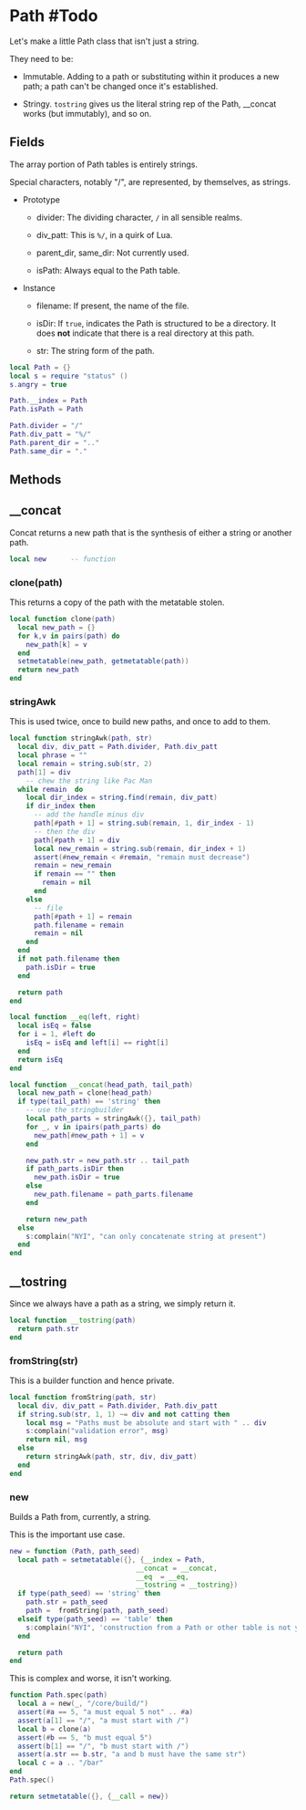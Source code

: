 # Path #Todo

Let's make a little Path class that isn't just a string.


They need to be:


-  Immutable. Adding to a path or substituting within it
   produces a new path; a path can't be changed once it's
   established.


-  Stringy.  ``tostring`` gives us the literal string rep of
   the Path, __concat works (but immutably), and so on.


## Fields

The array portion of Path tables is entirely strings.


Special characters, notably "/", are represented, by themselves,
as strings.


- Prototype


  -  divider:  The dividing character, ``/`` in all sensible realms.


  -  div_patt:  This is ``%/``, in a quirk of Lua.


  -  parent_dir, same_dir:  Not currently used.


  -  isPath:  Always equal to the Path table.


- Instance


  -  filename:  If present, the name of the file.


  -  isDir:  If ``true``, indicates the Path is structured to be a directory.
        It does **not** indicate that there is a real directory at this path.


  -  str:  The string form of the path.


```lua
local Path = {}
local s = require "status" ()
s.angry = true

Path.__index = Path
Path.isPath = Path

Path.divider = "/"
Path.div_patt = "%/"
Path.parent_dir = ".."
Path.same_dir = "."
```
## Methods


## __concat

Concat returns a new path that is the synthesis of either a
string or another path.

```lua
local new      -- function
```
### clone(path)

This returns a copy of the path with the metatable stolen.

```lua
local function clone(path)
  local new_path = {}
  for k,v in pairs(path) do
    new_path[k] = v
  end
  setmetatable(new_path, getmetatable(path))
  return new_path
end

```
### stringAwk

This is used twice, once to build new paths, and once to add to them.

```lua
local function stringAwk(path, str)
  local div, div_patt = Path.divider, Path.div_patt
  local phrase = ""
  local remain = string.sub(str, 2)
  path[1] = div
    -- chew the string like Pac Man
  while remain  do
    local dir_index = string.find(remain, div_patt)
    if dir_index then
      -- add the handle minus div
      path[#path + 1] = string.sub(remain, 1, dir_index - 1)
      -- then the div
      path[#path + 1] = div
      local new_remain = string.sub(remain, dir_index + 1)
      assert(#new_remain < #remain, "remain must decrease")
      remain = new_remain
      if remain == "" then
        remain = nil
      end
    else
      -- file
      path[#path + 1] = remain
      path.filename = remain
      remain = nil
    end
  end
  if not path.filename then
    path.isDir = true
  end

  return path
end
```
```lua
local function __eq(left, right)
  local isEq = false
  for i = 1, #left do
    isEq = isEq and left[i] == right[i]
  end
  return isEq
end

```
```lua
local function __concat(head_path, tail_path)
  local new_path = clone(head_path)
  if type(tail_path) == 'string' then
    -- use the stringbuilder
    local path_parts = stringAwk({}, tail_path)
    for _, v in ipairs(path_parts) do
      new_path[#new_path + 1] = v
    end

    new_path.str = new_path.str .. tail_path
    if path_parts.isDir then
      new_path.isDir = true
    else
      new_path.filename = path_parts.filename
    end

    return new_path
  else
    s:complain("NYI", "can only concatenate string at present")
  end
end
```
## __tostring

Since we always have a path as a string, we simply return it.

```lua
local function __tostring(path)
  return path.str
end
```
### fromString(str)

This is a builder function and hence private.

```lua
local function fromString(path, str)
  local div, div_patt = Path.divider, Path.div_patt
  if string.sub(str, 1, 1) ~= div and not catting then
    local msg = "Paths must be absolute and start with " .. div
    s:complain("validation error", msg)
    return nil, msg
  else
    return stringAwk(path, str, div, div_patt)
  end
end
```
### new

Builds a Path from, currently, a string.


This is the important use case.

```lua
new = function (Path, path_seed)
  local path = setmetatable({}, {__index = Path,
                               __concat = __concat,
                               __eq  = __eq,
                               __tostring = __tostring})
  if type(path_seed) == 'string' then
    path.str = path_seed
    path =  fromString(path, path_seed)
  elseif type(path_seed) == 'table' then
    s:complain("NYI", 'construction from a Path or other table is not yet implemented')
  end

  return path
end
```

This is complex and worse, it isn't working.

```lua
function Path.spec(path)
  local a = new(_, "/core/build/")
  assert(#a == 5, "a must equal 5 not" .. #a)
  assert(a[1] == "/", "a must start with /")
  local b = clone(a)
  assert(#b == 5, "b must equal 5")
  assert(b[1] == "/", "b must start with /")
  assert(a.str == b.str, "a and b must have the same str")
  local c = a .. "/bar"
end
Path.spec()
```
```lua
return setmetatable({}, {__call = new})
```
